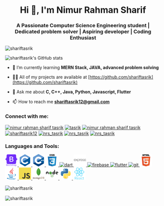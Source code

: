 <h1 align="center">Hi 👋, I'm Nimur Rahman Sharif</h1>
<h3 align="center">A Passionate Computer Science Engineering student | Dedicated problem solver | Aspiring developer | Coding Enthusiast</h3>

<p align="left"> <img src="https://komarev.com/ghpvc/?username=shariftasrik&label=Profile%20views&color=0e75b6&style=flat" alt="shariftasrik" /> </p>

![shariftasrik's GitHub stats](https://github-readme-stats.vercel.app/api?username=shariftasrik&theme=dark&show_icons=true)

- 🌱 I’m currently learning **MERN Stack, JAVA, advanced problem solving**

- 👨‍💻 All of my projects are available at [https://github.com/shariftasrik](https://github.com/shariftasrik)

- 💬 Ask me about **C, C++, Java, Python, Javascript, Flutter**

- 📫 How to reach me **shariftasrik12@gmail.com**

<h3 align="left">Connect with me:</h3>
<p align="left">
<a href="https://linkedin.com/in/nimur rahman sharif tasrik" target="blank"><img align="center" src="https://raw.githubusercontent.com/rahuldkjain/github-profile-readme-generator/master/src/images/icons/Social/linked-in-alt.svg" alt="nimur rahman sharif tasrik" height="30" width="40" /></a>
<a href="https://stackoverflow.com/users/tasrik" target="blank"><img align="center" src="https://raw.githubusercontent.com/rahuldkjain/github-profile-readme-generator/master/src/images/icons/Social/stack-overflow.svg" alt="tasrik" height="30" width="40" /></a>
<a href="https://fb.com/nimur rahman sharif tasrik" target="blank"><img align="center" src="https://raw.githubusercontent.com/rahuldkjain/github-profile-readme-generator/master/src/images/icons/Social/facebook.svg" alt="nimur rahman sharif tasrik" height="30" width="40" /></a>
<a href="https://www.codechef.com/users/shariftasrik12" target="blank"><img align="center" src="https://cdn.jsdelivr.net/npm/simple-icons@3.1.0/icons/codechef.svg" alt="shariftasrik12" height="30" width="40" /></a>
<a href="https://www.hackerrank.com/nrs_tasrik" target="blank"><img align="center" src="https://raw.githubusercontent.com/rahuldkjain/github-profile-readme-generator/master/src/images/icons/Social/hackerrank.svg" alt="nrs_tasrik" height="30" width="40" /></a>
<a href="https://codeforces.com/profile/nrs_tasrik" target="blank"><img align="center" src="https://raw.githubusercontent.com/rahuldkjain/github-profile-readme-generator/master/src/images/icons/Social/codeforces.svg" alt="nrs_tasrik" height="30" width="40" /></a>
<a href="https://www.leetcode.com/nrs_tasrik" target="blank"><img align="center" src="https://raw.githubusercontent.com/rahuldkjain/github-profile-readme-generator/master/src/images/icons/Social/leet-code.svg" alt="nrs_tasrik" height="30" width="40" /></a>
</p>

<h3 align="left">Languages and Tools:</h3>
<p align="left"> <a href="https://getbootstrap.com" target="_blank" rel="noreferrer"> <img src="https://raw.githubusercontent.com/devicons/devicon/master/icons/bootstrap/bootstrap-plain-wordmark.svg" alt="bootstrap" width="40" height="40"/> </a> <a href="https://www.cprogramming.com/" target="_blank" rel="noreferrer"> <img src="https://raw.githubusercontent.com/devicons/devicon/master/icons/c/c-original.svg" alt="c" width="40" height="40"/> </a> <a href="https://www.w3schools.com/cpp/" target="_blank" rel="noreferrer"> <img src="https://raw.githubusercontent.com/devicons/devicon/master/icons/cplusplus/cplusplus-original.svg" alt="cplusplus" width="40" height="40"/> </a> <a href="https://www.w3schools.com/css/" target="_blank" rel="noreferrer"> <img src="https://raw.githubusercontent.com/devicons/devicon/master/icons/css3/css3-original-wordmark.svg" alt="css3" width="40" height="40"/> </a> <a href="https://dart.dev" target="_blank" rel="noreferrer"> <img src="https://www.vectorlogo.zone/logos/dartlang/dartlang-icon.svg" alt="dart" width="40" height="40"/> </a> <a href="https://expressjs.com" target="_blank" rel="noreferrer"> <img src="https://raw.githubusercontent.com/devicons/devicon/master/icons/express/express-original-wordmark.svg" alt="express" width="40" height="40"/> </a> <a href="https://firebase.google.com/" target="_blank" rel="noreferrer"> <img src="https://www.vectorlogo.zone/logos/firebase/firebase-icon.svg" alt="firebase" width="40" height="40"/> </a> <a href="https://flutter.dev" target="_blank" rel="noreferrer"> <img src="https://www.vectorlogo.zone/logos/flutterio/flutterio-icon.svg" alt="flutter" width="40" height="40"/> </a> <a href="https://git-scm.com/" target="_blank" rel="noreferrer"> <img src="https://www.vectorlogo.zone/logos/git-scm/git-scm-icon.svg" alt="git" width="40" height="40"/> </a> <a href="https://www.w3.org/html/" target="_blank" rel="noreferrer"> <img src="https://raw.githubusercontent.com/devicons/devicon/master/icons/html5/html5-original-wordmark.svg" alt="html5" width="40" height="40"/> </a> <a href="https://www.java.com" target="_blank" rel="noreferrer"> <img src="https://raw.githubusercontent.com/devicons/devicon/master/icons/java/java-original.svg" alt="java" width="40" height="40"/> </a> <a href="https://developer.mozilla.org/en-US/docs/Web/JavaScript" target="_blank" rel="noreferrer"> <img src="https://raw.githubusercontent.com/devicons/devicon/master/icons/javascript/javascript-original.svg" alt="javascript" width="40" height="40"/> </a> <a href="https://www.mongodb.com/" target="_blank" rel="noreferrer"> <img src="https://raw.githubusercontent.com/devicons/devicon/master/icons/mongodb/mongodb-original-wordmark.svg" alt="mongodb" width="40" height="40"/> </a> <a href="https://nodejs.org" target="_blank" rel="noreferrer"> <img src="https://raw.githubusercontent.com/devicons/devicon/master/icons/nodejs/nodejs-original-wordmark.svg" alt="nodejs" width="40" height="40"/> </a> <a href="https://www.python.org" target="_blank" rel="noreferrer"> <img src="https://raw.githubusercontent.com/devicons/devicon/master/icons/python/python-original.svg" alt="python" width="40" height="40"/> </a> <a href="https://reactjs.org/" target="_blank" rel="noreferrer"> <img src="https://raw.githubusercontent.com/devicons/devicon/master/icons/react/react-original-wordmark.svg" alt="react" width="40" height="40"/> </a> </p>

<p><img align="center" src="https://github-readme-stats.vercel.app/api/top-langs?username=shariftasrik&show_icons=true&locale=en&layout=compact" alt="shariftasrik" /></p>

<p>
<img align="center" src="https://camo.githubusercontent.com/950ae9b36b95d783b4da601beec22dda56c5e2d7bd986b60eb4b8276ed822daa/68747470733a2f2f6769746875622d726561646d652d73747265616b2d73746174732e6865726f6b756170702e636f6d2f3f757365723d736f6d6269743426" alt="shariftasrik" data-canonical-src="https://github-readme-streak-stats.herokuapp.com/?user=sombit4&amp;" style="max-width: 100%;">
</p>
